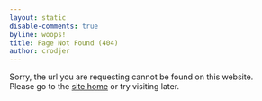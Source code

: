 ```yaml
---
layout: static
disable-comments: true
byline: woops!
title: Page Not Found (404)
author: crodjer
---
```


Sorry, the url you are requesting cannot be found on this website.  
Please go to the [site home](/) or try visiting later.
